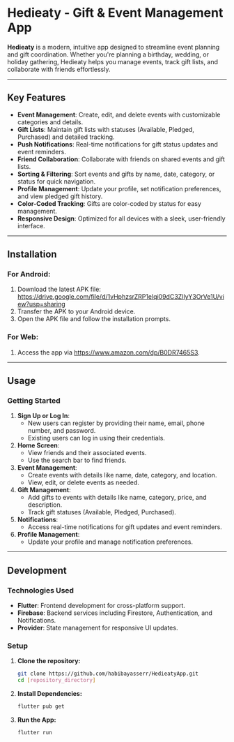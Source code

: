 # Hedieaty - Gift & Event Management App

**Hedieaty** is a modern, intuitive app designed to streamline event planning and gift coordination. Whether you're planning a birthday, wedding, or holiday gathering, Hedieaty helps you manage events, track gift lists, and collaborate with friends effortlessly.

---

## Key Features

- **Event Management**: Create, edit, and delete events with customizable categories and details.
- **Gift Lists**: Maintain gift lists with statuses (Available, Pledged, Purchased) and detailed tracking.
- **Push Notifications**: Real-time notifications for gift status updates and event reminders.
- **Friend Collaboration**: Collaborate with friends on shared events and gift lists.
- **Sorting & Filtering**: Sort events and gifts by name, date, category, or status for quick navigation.
- **Profile Management**: Update your profile, set notification preferences, and view pledged gift history.
- **Color-Coded Tracking**: Gifts are color-coded by status for easy management.
- **Responsive Design**: Optimized for all devices with a sleek, user-friendly interface.

---

## Installation

### For Android:
1. Download the latest APK file: https://drive.google.com/file/d/1vHphzsrZRP1elqi09dC3ZlIyY3OrVe1U/view?usp=sharing
2. Transfer the APK to your Android device.
3. Open the APK file and follow the installation prompts.

### For Web:
1. Access the app via https://www.amazon.com/dp/B0DR7465S3.

---

## Usage

### Getting Started
1. **Sign Up or Log In**:
   - New users can register by providing their name, email, phone number, and password.
   - Existing users can log in using their credentials.
2. **Home Screen**:
   - View friends and their associated events.
   - Use the search bar to find friends.
3. **Event Management**:
   - Create events with details like name, date, category, and location.
   - View, edit, or delete events as needed.
4. **Gift Management**:
   - Add gifts to events with details like name, category, price, and description.
   - Track gift statuses (Available, Pledged, Purchased).
5. **Notifications**:
   - Access real-time notifications for gift updates and event reminders.
6. **Profile Management**:
   - Update your profile and manage notification preferences.

---

## Development

### Technologies Used
- **Flutter**: Frontend development for cross-platform support.
- **Firebase**: Backend services including Firestore, Authentication, and Notifications.
- **Provider**: State management for responsive UI updates.

### Setup
1. **Clone the repository:**
   ```bash
   git clone https://github.com/habibayasserr/HedieatyApp.git
   cd [repository_directory]
2. **Install Dependencies:**
   ```bash
   flutter pub get
3. **Run the App:**
   ```bash
   flutter run
